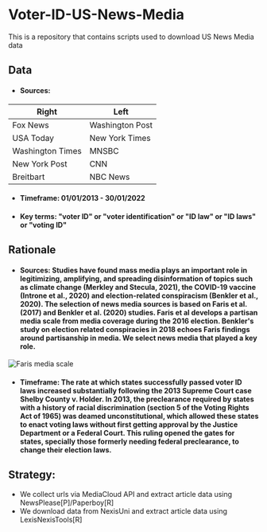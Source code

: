 # Voter-ID-US-News-Media

This is a repository that contains scripts used to download US News Media data

## Data
-	#### Sources:

| Right       | Left        |
| ----------- | ----------- |
| Fox News      | Washington Post       |
| USA Today   | New York Times        |
| Washington Times   | MNSBC        |
| New York Post   | CNN        |
| Breitbart   | NBC News        |

-	#### Timeframe: 01/01/2013 - 30/01/2022
-	#### Key terms: "voter ID" or "voter identification" or "ID law" or "ID laws" or "voting ID"


## Rationale
- #### Sources: Studies have found mass media plays an important role in legitimizing, amplifying, and spreading disinformation of topics such as climate change (Merkley and Stecula, 2021), the COVID-19 vaccine (Introne et al., 2020) and election-related conspiracism (Benkler et al., 2020). The selection of news media sources is based on Faris et al. (2017) and Benkler et al. (2020) studies. Faris et al develops a partisan media scale from media coverage during the 2016 election. Benkler's study on election related conspiracies in 2018 echoes Faris findings around partisanship in media. We select news media that played a key role.

![Faris media scale](https://user-images.githubusercontent.com/89010445/163542980-f2f8542f-29bc-4593-aa02-14e007fe9e57.png)

- #### Timeframe: The rate at which states successfully passed voter ID laws increased substantially following the 2013 Supreme Court case Shelby County v. Holder. In 2013, the preclearance required by states with a history of racial discrimination (section 5 of the Voting Rights Act of 1965) was deamed unconstitutional, which allowed these states to enact voting laws without first getting approval by the Justice Department or a Federal Court. This ruling opened the gates for states, specially those formerly needing federal preclearance, to change their election laws. 


## Strategy:
- We collect urls via MediaCloud API and extract article data using NewsPlease[P]/Paperboy[R]
- We download data from NexisUni and extract article data using LexisNexisTools[R]


